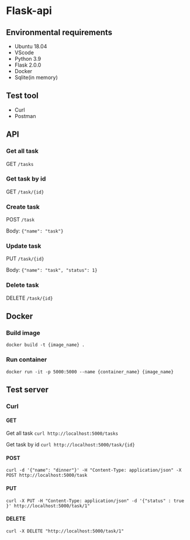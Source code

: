 # Flask-api
## Environmental requirements
* Ubuntu 18.04
* VScode
* Python 3.9
* Flask 2.0.0
* Docker
* Sqlite(in memory)
## Test tool
* Curl
* Postman

## API
### Get all task
GET `/tasks`
### Get task by id
GET `/task/{id}`
### Create task
POST `/task`

Body: `{"name": "task"}`
### Update task
PUT `/task/{id}`

Body: `{"name": "task", "status": 1}`
### Delete task
DELETE `/task/{id}`


## Docker
### Build image
`docker build -t {image_name} .`

### Run container
`docker run -it -p 5000:5000 --name {container_name} {image_name}`

## Test server
### Curl
#### GET
Get all task `curl http://localhost:5000/tasks`

Get task by id `curl http://localhost:5000/task/{id}`
#### POST
`curl -d '{"name": "dinner"}' -H "Content-Type: application/json" -X POST http://localhost:5000/task`
#### PUT
`curl -X PUT -H "Content-Type: application/json" -d '{"status" : true }' http://localhost:5000/task/1"`
#### DELETE
`curl -X DELETE "http://localhost:5000/task/1"`
